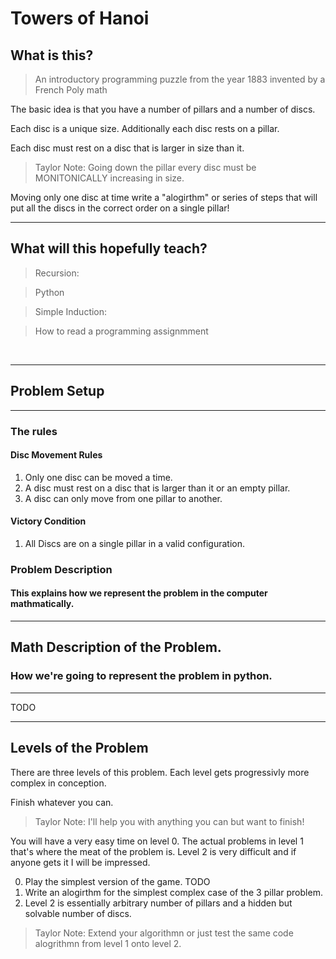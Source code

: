 # Towers of Hanoi 


## What is this?

>An introductory programming puzzle from the year 1883 invented by a French Poly math

The basic idea is that you have a number of pillars and a number of discs. 

Each disc is a unique size. Additionally each disc rests on a pillar. 

Each disc must rest on a disc that is larger in size than it. 
>Taylor Note: Going down the pillar every disc must be MONITONICALLY increasing in size.

Moving only one disc at time write a "alogirthm" or series of steps that will put all the discs in the correct order on a single pillar!

---
## What will this hopefully teach?

> Recursion: 

> Python

> Simple Induction: 

> How to read a programming assignmment

<br/>

---
## Problem Setup
---

### The rules

#### Disc Movement Rules
1. Only one disc can be moved a time.
2. A disc must rest on a disc that is larger than it or an empty pillar.
3. A disc can only move from one pillar to another.

#### Victory Condition

1. All Discs are on a single pillar in a valid configuration.

### Problem Description
#### This explains how we represent the problem in the computer mathmatically.

---
## Math Description of the Problem.
### How we're going to represent the problem in python.
---

TODO

---
## Levels of the Problem

There are three levels of this problem. 
Each level gets progressivly more complex in conception. 

Finish whatever you can. 

>Taylor Note: I'll help you with anything you can but want to finish!

You will have a very easy time on level 0. 
The actual problems in level 1 that's where the meat of the problem is. 
Level 2 is very difficult and if anyone gets it I will be impressed.

0. Play the simplest version of the game. TODO
1. Write an alogirthm for the simplest complex case of the 3 pillar problem.
2. Level 2 is essentially arbitrary number of pillars and a hidden but solvable number of discs.

 >Taylor Note: Extend your algorithmn or just test the same code alogrithmn from level 1 onto level 2.